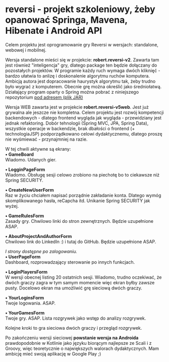 # reversi - projekt szkoleniowy, żeby opanować Springa, Mavena, Hibenate i Android API

Celem projektu jest oprogramowanie gry Reversi w wersjach: standalone, webowej i mobilnej.

Wersja standalone mieści się w projekcie: <strong>robert.reversi-v2</strong>.
Zawarta tam jest również "inteligencja" gry, dlatego package ten będzie dołączany do pozostałych projektów.
W programie każdy ruch wymaga dwóch kliknięć - bardzo ułatwia to anlizę i doskonalenie algorytmu ruchów komputera. Ambicją autora jest dopracowanie haurystyk algorytmu tak, żeby trudno było wygrać z komputerem. Obecnie grę można określić jako średniołatwą. Działający program oparty o Spring można pobrać z niniejszego repozytorium <a href="https://github.com/RobertPod/reversi/blob/master/robert.reversi-v2/target/reversi_v2.jar">pod adresem (plik JAR)</a>

<!-- <a href="http://reversiv5web.cfapps.io">Wersja WEB</a> */ -->
Wersja WEB zawarta jest w projekcie <strong>robert.reversi-v5web</strong>. Jest już grywalna ale jeszcze nie kompletna.
Celem projektu jest rozwój kompetencji backendowych - dlatego frontend wygląda jak wygląda - przewidziany jest jednak refaktoring.
Dobór tehnologii (Spring MVC, JPA, Spring Data), wszystkie operacje w backendzie, brak dbałości o frontend (+ technologiaJSP) podporządkowano celowi dydaktycznemu, dlatego proszę nie wyśmiewać - przynajmniej na razie.

W tej chwili aktywne są ekrany:<br />
<strong>&bullet; GameBoard</strong><br />
Wiadomo. Udanych gier.

<strong>&bullet; LogginPageForm</strong><br />
Wiadomo. Obsługę sesji celowo zrobiono na piechotę bo to ciekawsze niż Spring SECURITY.

<strong>&bullet; CreateNewUserForm</strong><br />
Raz w życiu chciałem napisać porządnie zakładanie konta. Dlatego wymóg skomplikowanego hasła, reCapcha itd. Unikanie Spring SECURITY jak wyżej.

<strong>&bullet; GameRulesForm</strong><br />
Zasady gry. Chwilowo linki do stron zewnętrznych. Będzie uzupełnione ASAP.

<strong>&bullet; AboutProjectAndAuthorForm</strong><br />
Chwilowo link do LinkedIn :) i tutaj do GitHub. Będzie uzupełnione ASAP.

<i>I strony dostępne po zalogowaniu.</i><br />
<strong>&bullet; UserPageForm</strong><br />
Dashboard, rozprowadzający sterowanie po innych funkcjach.

<strong>&bullet; LoginPlayersForm</strong><br />
W wersji obecnej listing 20 ostatnich sesji. Wiadomo, trudno oczekiwać, że dwóch graczy zagra w tym samym momencie więc ekran byłby zawsze pusty. Docelowo ekran ma umożliwić grę sieciową dwóch graczy.

<strong>&bullet; YourLoginsForm</strong><br />
Twoje logowania. ASAP.

<strong>&bullet; YourGamesForm</strong><br />
Twoje gry. ASAP. Lista rozgrywek jako wstęp do analizy rozgrywek.


<!-- Żywa gra znajduje się pod <a href="http://reversiv5web.cfapps.io">linkiem</a><br /> -->
Kolejne kroki to gra sieciowa dwóch graczy i przegląd rozgrywek.

Po zakończeniu wersji sieciowej <strong>powstanie wersja na Androida</strong> prawdopodobnie w Kotlinie jako języku biorącym najlepsze ze Scali i z Groovy, więc teoretycznie o największych walorach dydaktycznych. Mam ambicję mieć swoją aplikację w Google Play ;)
